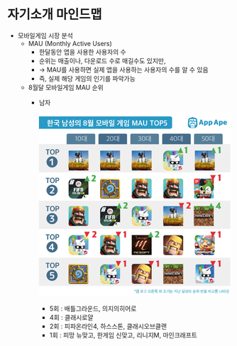 # 자기소개 마인드맵

- 모바일게임 시장 분석
  - MAU (Monthly Active Users)
    - 한달동안 앱을 사용한 사용자의 수
    - 순위는 매출이나, 다운로드 수로 매길수도 있지만,
    - -> MAU를 사용하면 실제 앱을 사용하는 사용자의 수를 알 수 있음
    - 즉, 실제 해당 게임의 인기를 파악가능
  - 8월달 모바일게임 MAU 순위
    - 남자
	
        ![Alt text](/MAUChart_Man.png)
      - 5회 : 배틀그라운드, 의지의히어로
      - 4회 : 클래시로얄
      - 2회 : 피파온라인4, 하스스톤, 클래시오브클랜
      - 1회 : 피망 뉴맞고, 한게임 신맞고, 리니지M, 마인크래프트


